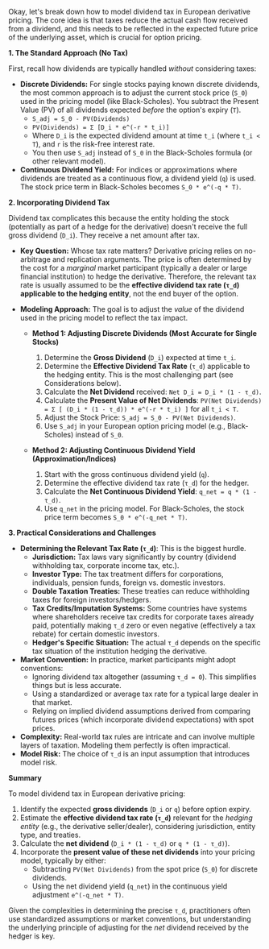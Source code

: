 Okay, let's break down how to model dividend tax in European derivative pricing. The core idea is that taxes reduce the actual cash flow received from a dividend, and this needs to be reflected in the expected future price of the underlying asset, which is crucial for option pricing.

**1. The Standard Approach (No Tax)**

First, recall how dividends are typically handled *without* considering taxes:

*   **Discrete Dividends:** For single stocks paying known discrete dividends, the most common approach is to adjust the current stock price (`S_0`) used in the pricing model (like Black-Scholes). You subtract the Present Value (PV) of all dividends expected *before* the option's expiry (`T`).
    *   `S_adj = S_0 - PV(Dividends)`
    *   `PV(Dividends) = Σ [D_i * e^(-r * t_i)]`
    *   Where `D_i` is the expected dividend amount at time `t_i` (where `t_i < T`), and `r` is the risk-free interest rate.
    *   You then use `S_adj` instead of `S_0` in the Black-Scholes formula (or other relevant model).
*   **Continuous Dividend Yield:** For indices or approximations where dividends are treated as a continuous flow, a dividend yield (`q`) is used. The stock price term in Black-Scholes becomes `S_0 * e^(-q * T)`.

**2. Incorporating Dividend Tax**

Dividend tax complicates this because the entity holding the stock (potentially as part of a hedge for the derivative) doesn't receive the full gross dividend (`D_i`). They receive a net amount after tax.

*   **Key Question:** Whose tax rate matters? Derivative pricing relies on no-arbitrage and replication arguments. The price is often determined by the cost for a *marginal* market participant (typically a dealer or large financial institution) to hedge the derivative. Therefore, the relevant tax rate is usually assumed to be the **effective dividend tax rate (`τ_d`) applicable to the hedging entity**, not the end buyer of the option.

*   **Modeling Approach:** The goal is to adjust the *value* of the dividend used in the pricing model to reflect the tax impact.

    *   **Method 1: Adjusting Discrete Dividends (Most Accurate for Single Stocks)**
        1.  Determine the **Gross Dividend** (`D_i`) expected at time `t_i`.
        2.  Determine the **Effective Dividend Tax Rate** (`τ_d`) applicable to the hedging entity. This is the most challenging part (see Considerations below).
        3.  Calculate the **Net Dividend** received: `Net D_i = D_i * (1 - τ_d)`.
        4.  Calculate the **Present Value of Net Dividends**: `PV(Net Dividends) = Σ [ (D_i * (1 - τ_d)) * e^(-r * t_i) ]` for all `t_i < T`.
        5.  Adjust the Stock Price: `S_adj = S_0 - PV(Net Dividends)`.
        6.  Use `S_adj` in your European option pricing model (e.g., Black-Scholes) instead of `S_0`.

    *   **Method 2: Adjusting Continuous Dividend Yield (Approximation/Indices)**
        1.  Start with the gross continuous dividend yield (`q`).
        2.  Determine the effective dividend tax rate (`τ_d`) for the hedger.
        3.  Calculate the **Net Continuous Dividend Yield**: `q_net = q * (1 - τ_d)`.
        4.  Use `q_net` in the pricing model. For Black-Scholes, the stock price term becomes `S_0 * e^(-q_net * T)`.

**3. Practical Considerations and Challenges**

*   **Determining the Relevant Tax Rate (`τ_d`)**: This is the biggest hurdle.
    *   **Jurisdiction:** Tax laws vary significantly by country (dividend withholding tax, corporate income tax, etc.).
    *   **Investor Type:** The tax treatment differs for corporations, individuals, pension funds, foreign vs. domestic investors.
    *   **Double Taxation Treaties:** These treaties can reduce withholding taxes for foreign investors/hedgers.
    *   **Tax Credits/Imputation Systems:** Some countries have systems where shareholders receive tax credits for corporate taxes already paid, potentially making `τ_d` zero or even negative (effectively a tax rebate) for certain domestic investors.
    *   **Hedger's Specific Situation:** The actual `τ_d` depends on the specific tax situation of the institution hedging the derivative.
*   **Market Convention:** In practice, market participants might adopt conventions:
    *   Ignoring dividend tax altogether (assuming `τ_d = 0`). This simplifies things but is less accurate.
    *   Using a standardized or average tax rate for a typical large dealer in that market.
    *   Relying on implied dividend assumptions derived from comparing futures prices (which incorporate dividend expectations) with spot prices.
*   **Complexity:** Real-world tax rules are intricate and can involve multiple layers of taxation. Modeling them perfectly is often impractical.
*   **Model Risk:** The choice of `τ_d` is an input assumption that introduces model risk.

**Summary**

To model dividend tax in European derivative pricing:

1.  Identify the expected **gross dividends** (`D_i` or `q`) before option expiry.
2.  Estimate the **effective dividend tax rate (`τ_d`)** relevant for the *hedging entity* (e.g., the derivative seller/dealer), considering jurisdiction, entity type, and treaties.
3.  Calculate the **net dividend** (`D_i * (1 - τ_d)` or `q * (1 - τ_d)`).
4.  Incorporate the **present value of these net dividends** into your pricing model, typically by either:
    *   Subtracting `PV(Net Dividends)` from the spot price (`S_0`) for discrete dividends.
    *   Using the net dividend yield (`q_net`) in the continuous yield adjustment `e^(-q_net * T)`.

Given the complexities in determining the precise `τ_d`, practitioners often use standardized assumptions or market conventions, but understanding the underlying principle of adjusting for the *net* dividend received by the hedger is key.
